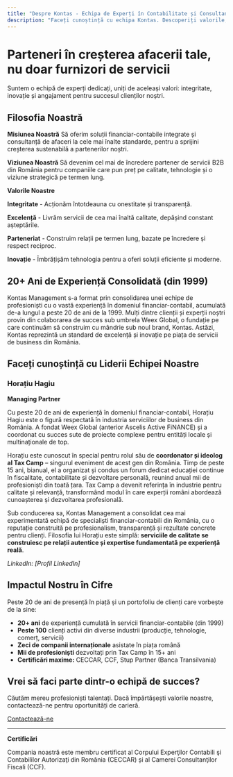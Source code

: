 ```yaml
---
title: "Despre Kontas - Echipa de Experți în Contabilitate și Consultanță"
description: "Faceți cunoștință cu echipa Kontas. Descoperiți valorile, istoria și experiența care ne recomandă ca partenerul ideal pentru succesul afacerii dumneavoastră."
---
```

<!-- Hreflang tags for SEO -->
<!--
<link rel="alternate" href="https://kontas.ro/despre-noi/" hreflang="ro-RO" />
<link rel="alternate" href="https://kontas.ro/en/about-us/" hreflang="en-RO" />
<link rel="alternate" href="https://kontas.ro/despre-noi/" hreflang="x-default" />
-->

# Parteneri în creșterea afacerii tale, nu doar furnizori de servicii

Suntem o echipă de experți dedicați, uniți de aceleași valori: integritate, inovație și angajament pentru succesul clienților noștri.

## Filosofia Noastră

**Misiunea Noastră**
Să oferim soluții financiar-contabile integrate și consultanță de afaceri la cele mai înalte standarde, pentru a sprijini creșterea sustenabilă a partenerilor noștri.

**Viziunea Noastră**
Să devenim cel mai de încredere partener de servicii B2B din România pentru companiile care pun preț pe calitate, tehnologie și o viziune strategică pe termen lung.

**Valorile Noastre**

**Integritate** - Acționăm întotdeauna cu onestitate și transparență.

**Excelență** - Livrăm servicii de cea mai înaltă calitate, depășind constant așteptările.

**Parteneriat** - Construim relații pe termen lung, bazate pe încredere și respect reciproc.

**Inovație** - Îmbrățișăm tehnologia pentru a oferi soluții eficiente și moderne.

## 20+ Ani de Experiență Consolidată (din 1999)

Kontas Management s-a format prin consolidarea unei echipe de profesioniști cu o vastă experiență în domeniul financiar-contabil, acumulată de-a lungul a peste 20 de ani de la 1999. Mulți dintre clienții și experții noștri provin din colaborarea de succes sub umbrela Weex Global, o fundație pe care continuăm să construim cu mândrie sub noul brand, Kontas. Astăzi, Kontas reprezintă un standard de excelență și inovație pe piața de servicii de business din România.

## Faceți cunoștință cu Liderii Echipei Noastre

### Horațiu Hagiu
**Managing Partner**

Cu peste 20 de ani de experiență în domeniul financiar-contabil, Horațiu Hagiu este o figură respectată în industria serviciilor de business din România. A fondat Weex Global (anterior Ascelis Active FiNANCE) și a coordonat cu succes sute de proiecte complexe pentru entități locale și multinaționale de top.

Horațiu este cunoscut în special pentru rolul său de **coordonator și ideolog al Tax Camp** – singurul eveniment de acest gen din România. Timp de peste 15 ani, bianual, el a organizat și condus un forum dedicat educației continue în fiscalitate, contabilitate și dezvoltare personală, reunind anual mii de profesioniști din toată țara. Tax Camp a devenit referința în industrie pentru calitate și relevanță, transformând modul în care experții români abordează cunoașterea și dezvoltarea profesională.

Sub conducerea sa, Kontas Management a consolidat cea mai experimentată echipă de specialiști financiar-contabili din România, cu o reputație construită pe profesionalism, transparență și rezultate concrete pentru clienți. Filosofia lui Horațiu este simplă: **serviciile de calitate se construiesc pe relații autentice și expertise fundamentată pe experiență reală**.

*LinkedIn: [Profil LinkedIn]*

## Impactul Nostru în Cifre

Peste 20 de ani de presență în piață și un portofoliu de clienți care vorbește de la sine:

- **20+ ani** de experiență cumulată în servicii financiar-contabile (din 1999)
- **Peste 100** clienți activi din diverse industrii (producție, tehnologie, comerț, servicii)
- **Zeci de companii internaționale** asistate în piața română
- **Mii de profesioniști** dezvoltați prin Tax Camp în 15+ ani
- **Certificări maxime:** CECCAR, CCF, Stup Partner (Banca Transilvania)

## Vrei să faci parte dintr-o echipă de succes?

Căutăm mereu profesioniști talentați. Dacă împărtășești valorile noastre, contactează-ne pentru oportunități de carieră.

[Contactează-ne](/contact/)

---

**Certificări**

Compania noastră este membru certificat al Corpului Experţilor Contabili şi Contabililor Autorizaţi din România (CECCAR) și al Camerei Consultanţilor Fiscali (CCF).

